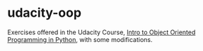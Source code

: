 udacity-oop
===========

Exercises offered in the Udacity Course, 
[Intro to Object Oriented Programming in Python](https://www.udacity.com/course/ud036), with some modifications.
